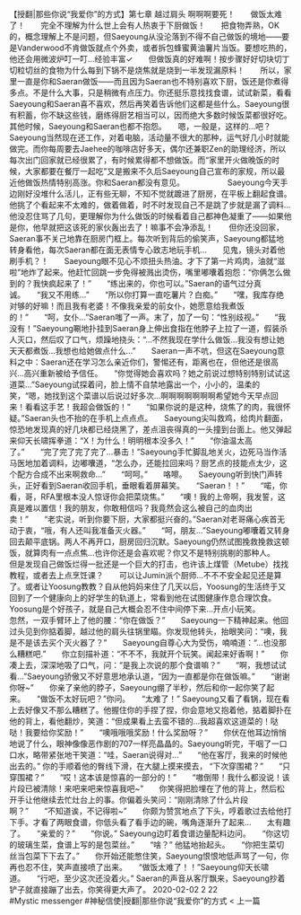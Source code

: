 
【授翻|那些你说“我爱你”的方式】第七章 越过肩头
啊啊啊要死！　　做饭太难了！　　完全不理解为什么世上会有人热衷于下厨做饭！　　把食物弄熟，OK的，概念理解上不是问题，但Saeyoung从没沦落到不得不自己做饭的境地——要是Vanderwood不肯做饭就点个外卖，或者拆包蜂蜜黄油薯片当饭。要想吃热的，他还会用微波炉叮一叮...经验丰富✓　　但做饭真的好难啊！按步骤好好切块切丁切粒切丝的食物为什么每到下锅不是烧焦就是烧到一半发现漏原料！　　所以，家里一直是你和Saeran做饭——而且因为Saeran也不特别喜欢下厨，饭还是你煮得多点。不是什么大事，只是稍微有点压力。你还挺乐意找找食谱，试试新菜，看看Saeyoung和Saeran喜不喜欢，然后再笑着告诉他们这都是些什么。Saeyoung很有积蓄，你不缺这些钱，磨练得厨艺相当可以，因而绝大多数时候饭菜都很好吃。其他时候，Saeyoung和Saeran也都不抱怨。　　嗯，一般是，这样的...吧？　　Saeyoung当然现在还工作，对着电脑，活动量不很大的那种，运气好几小时就能做完。而你每周要去Jaehee的咖啡店好多天，偶尔还兼职Zen的助理经济，所以每次出门回家就已经很累了，有时候累得都不想做饭。而“家里开火做晚饭的时候，大家都要在餐厅一起吃”又是搬来不久后Saeyoung自己宣布的家规，所以最近他做饭热情特别高涨。你和Saeran都没有意见。　　　　　　Saeyoung今天手边刚好没堆什么活儿，正有些无聊，不知不觉就踱进了厨房，在平板上翻起食谱。他挑了个看起来不太难的，做着做着，时不时发现自己不是跳了步就是漏了调料...　　他没忍住骂了几句，更理解你为什么做饭的时候看着自己都神色凝重了——如果他是你，他早就把这该死的家伙轰出去了！嘛事不会净添乱！　　但你还没回家，Saeran事不关己地靠在厨房门框上。每次听到背后的偷笑声，Saeyoung都猛地转身看他，每次Saeran都在面无表情专心致志地玩手机...　　见鬼，镜头对着他刷手机？！　　Saeyoung眼不见心不烦扭头热油。才下了第一片鸡肉，油就“滋啦”地炸了起来。他赶忙回跳一步免得被溅出烫伤，嘴里嘟囔着抱怨：“你俩怎么做到的？我快疯起来了！”　　“练出来的，你也可以。”Saeran的语气过分真诚。　　“我又不用练...”　　“所以你打算一直吃薯片？白痴。”　　“嘿，我库存绝对够的好嘛！而且我有老婆！不像我亲爱的前女仆，她愿意给我煮饭的！”　　“呵，女仆...”Saeran嗤了一声。末了，加了一句：“性别歧视。”　　“我没有！”Saeyoung唰地扑挂到Saeran身上伸出食指在他脖子上拉了一道，假装杀人灭口，然后叹了口气，烦躁地挠头：“...不然我现在学什么做饭...我没有想让她天天都煮饭...我想也给她做点什么...”　　Saeran一声不吭，但这在Saeyoung意料之中：Saeran还在学习怎么亲近你们，警惕还有，距离也在，但他还是很高兴...高兴重新被给予信任。　　“你觉得她会喜欢吗？她之前说过想特别特别试试这道菜...”Saeyoung试探着问，脸上情不自禁地露出一个，小小的，温柔的笑，“嗯，她找到这个菜谱以后说过好多次...啊啊啊啊啊啊啊希望她今天早点回来！看看这手艺！我超会做饭的！”　　“如果你说的是这种，烧焦了的肉，我很怀疑。”Saeran头也不抬的在手机上点点点。　　Saeyoung尖叫救鸡，给肉片翻面，惊恐地发现真的好几块都已经烧黑了，差点沮丧得真的一头撞到台面上。他又弹起来仰天长啸挥拳道：“X！为什么！明明根本没多久！”　　“你油温太高了。”　　“完了完了完了完了...暴击！”Saeyoung手忙脚乱地关火，边死马当作活马医地加着调料，边嘟囔道，“怎么办，还能拉回来吗？厨艺点的技能点太少，这个配方合成不出来啊救命...”　　“呵呵。”　　咯嚓。　　Saeyoung听到快门声转头，正好看到Saeran收回手机，垂眼看着屏幕笑。　　“Saeran！！”　　“喏，你看，哥，RFA里根本没人惊讶你会把菜烧焦。”　　“噢！我的上帝啊，我发誓，这真是难以置信！我的朋友，你敢相信吗？我竟然会这么被自己的血肉出卖！”　　“老实说，听到你要下厨，大家都挺兴奋的。”Saeran对老哥痛心疾首无动于衷，“哦，有人还叫我准备灭火器。”　　“呵，朋友...”Saeyoung嘟囔着又转身回去颠平底锅。两人不再开口，厨房回归沉默。Saeyoung仍然试图挽救挽救这顿饭，就算肉有一点点焦...也许你还是会喜欢呢？你又不是特别挑剔的那种人。　　但是发现自己做饭烂得一批还是一个巨大的打击，也许该上煤管（Metube）找找教程，或者去上点烹饪课？　　可以让Jumin派个厨师...不不不安全起见还是算了。或者让Yoosung教教？自从他妈妈来住了几天以后，Yoosung的生活终于又回到了一个健康向上的好学生的轨道上，常看到他在试图健康作息合理饮食。Yoosung是个好孩子，就是自己大概会忍不住中间停下来...开点小玩笑。　　　　　　忽然，一双手臂环上了他的腰：“你在做饭？”　　Saeyoung一下精神起来。他回过头见到你掂着脚，越过他的肩头往锅里瞄。你发现他转头，抬眼笑问：“噢，我是不是该去买个灭火器了？”　　Saeyoung自尊心大为受伤，喃喃道：“...也没那么糟糕吧.”　　你立刻描补道：“不不不，我就开个玩笑。闻起来好香啊！”　　你凑上去，深深地吸了口气，问：“是我上次说的那个食谱嘛？”　　“啊，我想试试看...”Saeyoung骄傲又不好意思地承认道，“因为一直都是你在做饭嘛。”　　“谢谢你呀~”　　你亲了亲他的脖子，Saeyoung绷了半秒，然后和你一起你笑了起来。　　“做饭不太好玩吧？”你问。　　“太难了！” Saeyoung又看了看锅，现在看上去好像又不那么糟糕了。他握住你的手捏了捏，你会意地又抱着他，掂着脚扑在他的背上，看他翻炒，笑道：“但成果看上去蛮不错的...我超喜欢这道菜的！哒哒！我要给你奖励！”　　“噢哦哦哦奖励！什么奖励呀？”　　你伏在他耳边悄悄地说了什么，眼神像像恶作剧的707一样亮晶晶的。Saeyoung听完，干咽了一口口水，略带紧张地干笑道：“哇，Saeran说得对...”　　“他在客厅，我来的时候他出去的。” 你的手顺着他的臀线下滑，在大腿上摸来摸去， “下次穿围裙？”　　“只穿围裙？”　　“哎！这本该是惊喜的一部分的！”　　“嗷倒带！我什么都没说！该片段已被清除！来吧来吧来惊喜我吧~”　　你笑得把脸埋在了他的背上，然后松开手让他继续去忙灶台上的事。你偏着头笑问：“刚刚清除了什么片段啊？”　　“不知道诶，不记得啦~”　　你颇为赞赏地点了下头，哼着歌过去给他打下手。才看了两眼食谱，你低头看了看手边的碗，嘴角逐渐升了起来...　　太有趣了。　　“亲爱的？”　　“你说。” Saeyoung边盯着食谱边量配料边问。　　“你这切的玻璃生菜，食谱上写的是包菜丝。”　　“啥？” 他猛地抬起头。　　“你把生菜切丝当包菜下下去了。”　　你开始还能憋住笑，Saeyoung恨恨地低声骂了一句，你再也忍不住，笑声直接喷了出来。　　“做饭太难了！！”Saeyoung仰天长啸道。　　“行吧，至少这次还没着火。” Saeran的声音从客厅飘来，Saeyoung抄着铲子就直接蹦了出去，你笑得更大声了。
2020-02-02
2
22
#Mystic messenger
#神秘信使|授翻|那些你说“我爱你”的方式
< 上一篇

